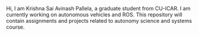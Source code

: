 Hi,
I am Krishna Sai Avinash Pallela, a graduate student from CU-ICAR. I am currently working on autonomous vehicles and ROS.
This repository will contain assignments and projects related to autonomy science and systems course.
